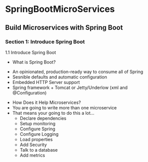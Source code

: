 # SpringBootMicroServices
## Build Microservices with Spring Boot
### Section 1: Introduce Spring Boot
 
1.1 Introduce Spring Boot
 * What is Spring Boot?
  - An opinionated, production-ready way to consume all of Spring
  - Sesnible defaults and automatic configuration
  - Embedded HTTP Server support
  - Spring framework + Tomcat or Jetty/Underlow (xml and @Configuration)
 
 * How Does it Help Microservices?
  * You are going to write more than one microservice
  * That means your going to do this a lot...
    - Declare dependencies
    - Setup monitoring
    - Configure Spring
    - Configure Logging
    - Load properties
    - Add Security
    - Talk to a database
    - Add metrics
